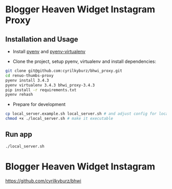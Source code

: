 # Blogger Heaven Widget Instagram Proxy

## Installation and Usage

* Install [pyenv](https://github.com/yyuu/pyenv) and [pyenv-virtualenv](https://github.com/yyuu/pyenv-virtualenv)

* Clone the project, setup pyenv, virtualenv and install dependencies:

```sh
git clone git@github.com:cyrilkyburz/bhwi_proxy.git
cd renuo-thumbs-proxy
pyenv install 3.4.3
pyenv virtualenv 3.4.3 bhwi_proxy-3.4.3
pip install -r requirements.txt
pyenv rehash
```

* Prepare for development

```sh
cp local_server.example.sh local_server.sh # and adjust config for local_server.sh
chmod +x ./local_server.sh # make it executable
```


## Run app

```
./local_server.sh
```

# Blogger Heaven Widget Instagram

https://github.com/cyrilkyburz/bhwi
